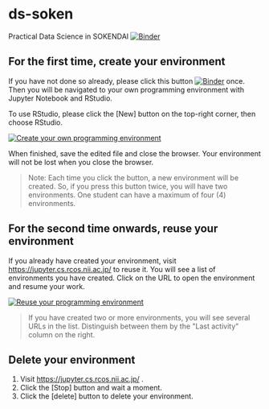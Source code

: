 # ds-soken
Practical Data Science in SOKENDAI
[![Binder](https://binder.cs.rcos.nii.ac.jp/badge_logo.svg)](https://binder.cs.rcos.nii.ac.jp/v2/gh/ikfj/ds-soken/main)

## For the first time, create your environment

If you have not done so already, please click this button [![Binder](https://binder.cs.rcos.nii.ac.jp/badge_logo.svg)](https://binder.cs.rcos.nii.ac.jp/v2/gh/ikfj/ds-soken/main) once.
Then you will be navigated to your own programming environment with Jupyter Notebook and RStudio.

To use RStudio, please click the [New] button on the top-right corner, then choose RStudio.

[![Create your own programming environment](https://meatwiki.nii.ac.jp/confluence/download/attachments/88608282/2024-04-04_16_12_12.png)](https://meatwiki.nii.ac.jp/confluence/download/attachments/88608282/2024-04-04_16_12_12.png)

When finished, save the edited file and close the browser.
Your environment will not be lost when you close the browser.

> Note: Each time you click the button, a new environment will be created.
> So, if you press this button twice, you will have two environments.
> One student can have a maximum of four (4) environments.

## For the second time onwards, reuse your environment

If you already have created your environment, visit https://jupyter.cs.rcos.nii.ac.jp/ to reuse it.
You will see a list of environments you have created.
Click on the URL to open the environment and resume your work.

[![Reuse your programming environment](https://meatwiki.nii.ac.jp/confluence/download/attachments/67614937/%E7%94%BB%E9%9D%A26.png)](https://meatwiki.nii.ac.jp/confluence/download/attachments/67614937/%E7%94%BB%E9%9D%A26.png)

> If you have created two or more environments, you will see several URLs in the list.
> Distinguish between them by the "Last activity" column on the right.

## Delete your environment

1. Visit https://jupyter.cs.rcos.nii.ac.jp/ .
1. Click the [Stop] button and wait a moment.
1. Click the [delete] button to delete your environment.

